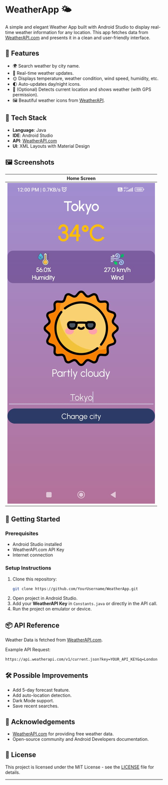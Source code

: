 
# WeatherApp 🌤️

A simple and elegant Weather App built with Android Studio to display real-time weather information for any location. This app fetches data from [WeatherAPI.com](https://www.weatherapi.com/) and presents it in a clean and user-friendly interface.

## 📱 Features

- 🌍 Search weather by city name.
- 📡 Real-time weather updates.
- 🌞 Displays temperature, weather condition, wind speed, humidity, etc.
- 🌓 Auto-updates day/night icons.
- 📍 (Optional) Detects current location and shows weather (with GPS permission).
- 🖼️ Beautiful weather icons from [WeatherAPI](https://www.weatherapi.com/docs/).

## 🔧 Tech Stack

- **Language**: Java
- **IDE**: Android Studio
- **API**: [WeatherAPI.com](https://www.weatherapi.com/)
- **UI**: XML Layouts with Material Design


## 🖼️ Screenshots
| Home Screen | 
|-------------|
| ![screenshot1](screenshots/home.png) |

## 🚀 Getting Started

### Prerequisites
- Android Studio installed
- WeatherAPI.com API Key
- Internet connection

### Setup Instructions
1. Clone this repository:
   ```bash
   git clone https://github.com/YourUsername/WeatherApp.git
   ```
2. Open project in Android Studio.
3. Add your **WeatherAPI Key** in `Constants.java` or directly in the API call.
4. Run the project on emulator or device.

## 📦 API Reference

Weather Data is fetched from [WeatherAPI.com](https://www.weatherapi.com/).

Example API Request:
```
https://api.weatherapi.com/v1/current.json?key=YOUR_API_KEY&q=London
```

## 🛠️ Possible Improvements
- Add 5-day forecast feature.
- Add auto-location detection.
- Dark Mode support.
- Save recent searches.

## 🙌 Acknowledgements
- [WeatherAPI.com](https://www.weatherapi.com/) for providing free weather data.
- Open-source community and Android Developers documentation.

## 📄 License
This project is licensed under the MIT License - see the [LICENSE](LICENSE) file for details.

---
